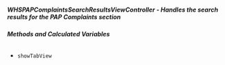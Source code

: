 ##### **WHSPAPComplaintsSearchResultsViewController** - Handles the search results for the PAP Complaints section

###### **Methods and Calculated Variables**
- `showTabView`